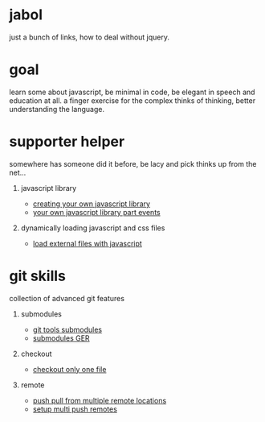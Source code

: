 jabol
=====
just a bunch of links, how to deal without jquery.


goal
====
learn some about javascript, be minimal in code, be elegant in speech and education at all.
a finger exercise for the complex thinks of thinking, better understanding the language.


supporter helper
================
somewhere has someone did it before, be lacy and pick thinks up from the net...

1. javascript library
	* [creating your own javascript library](http://www.mikedoesweb.com/2012/creating-your-own-javascript-library/)
	* [your own javascript library part events](http://www.mikedoesweb.com/2013/creating-your-own-javascript-library-part-2-event-handling/)

2. dynamically loading javascript and css files
	* [load external files with javascript](http://www.javascriptkit.com/javatutors/loadjavascriptcss.shtml)


git skills
==========
collection of advanced git features 

1. submodules
	* [git tools submodules](http://git-scm.com/book/en/Git-Tools-Submodules)
	* [submodules GER](http://www.ralfebert.de/git/submodules/)

2. checkout
	* [checkout only one file](http://stackoverflow.com/questions/2466735/checkout-only-one-file-from-git)

3. remote
	* [push pull from multiple remote locations](http://stackoverflow.com/questions/849308/pull-push-from-multiple-remote-locations)
	* [setup multi push remotes](http://stackoverflow.com/questions/14290113/git-pushing-code-to-two-remotes)


